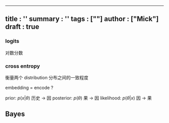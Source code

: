 

---
title : ''
summary : ''
tags : [""]
author : ["Mick"]
draft : true
---


### logits
对数分数

### cross entropy
衡量两个 distribution 分布之间的一致程度


embedding = encode ?

prior: $p(x | \theta$) 历史 -> 因
posterior: $p(\theta)$  果 -> 因
likelihood: $p(\theta | x)$   因 -> 果 


## Bayes 



